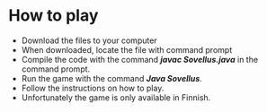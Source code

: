# How to play
+ Download the files to your computer
+ When downloaded, locate the file with command prompt
+ Compile the code with the command ***javac Sovellus.java*** in the command prompt.
+ Run the game with the command ***Java Sovellus***.
+ Follow the instructions on how to play.
+ Unfortunately the game is only available in Finnish. 

